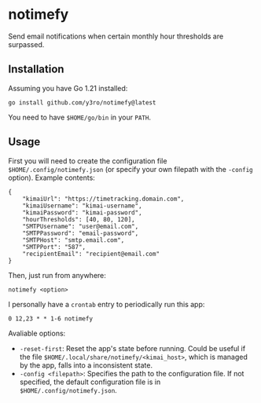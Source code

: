 # notimefy

Send email notifications when certain monthly hour thresholds are surpassed. 

## Installation

Assuming you have Go 1.21 installed:

`go install github.com/y3ro/notimefy@latest`

You need to have `$HOME/go/bin` in your `PATH`.

## Usage

First you will need to create the configuration file `$HOME/.config/notimefy.json` (or specify your own filepath with the `-config` option).
Example contents:

```
{
    "kimaiUrl": "https://timetracking.domain.com",
    "kimaiUsername": "kimai-username",
    "kimaiPassword": "kimai-password",
    "hourThresholds": [40, 80, 120],
    "SMTPUsername": "user@email.com",
    "SMTPPassword": "email-password",
    "SMTPHost": "smtp.email.com",
    "SMTPPort": "587",
    "recipientEmail": "recipient@email.com"
}
```

Then, just run from anywhere:

```
notimefy <option>
```

I personally have a `crontab` entry to periodically run this app:

```
0 12,23 * * 1-6 notimefy
```

Avaliable options:

* `-reset-first`: Reset the app's state before running. Could be useful if the file `$HOME/.local/share/notimefy/<kimai_host>`, which is managed by the app, falls into a inconsistent state.
* `-config <filepath>`: Specifies the path to the configuration file. If not specified, the default configuration file is in `$HOME/.config/notimefy.json`. 
